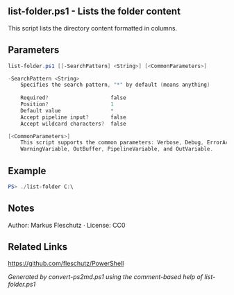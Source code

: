## list-folder.ps1 - Lists the folder content

This script lists the directory content formatted in columns.

## Parameters
```powershell
list-folder.ps1 [[-SearchPattern] <String>] [<CommonParameters>]

-SearchPattern <String>
    Specifies the search pattern, "*" by default (means anything)
    
    Required?                    false
    Position?                    1
    Default value                *
    Accept pipeline input?       false
    Accept wildcard characters?  false

[<CommonParameters>]
    This script supports the common parameters: Verbose, Debug, ErrorAction, ErrorVariable, WarningAction, 
    WarningVariable, OutBuffer, PipelineVariable, and OutVariable.
```

## Example
```powershell
PS> ./list-folder C:\

```

## Notes
Author: Markus Fleschutz · License: CC0

## Related Links
https://github.com/fleschutz/PowerShell

*Generated by convert-ps2md.ps1 using the comment-based help of list-folder.ps1*
